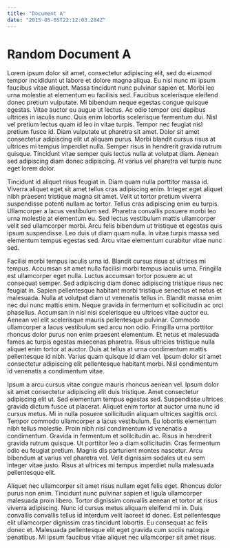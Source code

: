 ```yaml
---
title: "Document A"
date: "2015-05-05T22:12:03.284Z"
---
```



# Random Document A

Lorem ipsum dolor sit amet, consectetur adipiscing elit, sed do eiusmod tempor incididunt ut labore et dolore magna aliqua. Eu nisl nunc mi ipsum faucibus vitae aliquet. Massa tincidunt nunc pulvinar sapien et. Morbi leo urna molestie at elementum eu facilisis sed. Faucibus scelerisque eleifend donec pretium vulputate. Mi bibendum neque egestas congue quisque egestas. Vitae auctor eu augue ut lectus. Ac odio tempor orci dapibus ultrices in iaculis nunc. Quis enim lobortis scelerisque fermentum dui. Nisl vel pretium lectus quam id leo in vitae turpis. Tempor nec feugiat nisl pretium fusce id. Diam vulputate ut pharetra sit amet. Dolor sit amet consectetur adipiscing elit ut aliquam purus. Morbi blandit cursus risus at ultrices mi tempus imperdiet nulla. Semper risus in hendrerit gravida rutrum quisque. Tincidunt vitae semper quis lectus nulla at volutpat diam. Aenean sed adipiscing diam donec adipiscing. At varius vel pharetra vel turpis nunc eget lorem dolor.

Tincidunt id aliquet risus feugiat in. Diam quam nulla porttitor massa id. Viverra aliquet eget sit amet tellus cras adipiscing enim. Integer eget aliquet nibh praesent tristique magna sit amet. Velit ut tortor pretium viverra suspendisse potenti nullam ac tortor. Tellus cras adipiscing enim eu turpis. Ullamcorper a lacus vestibulum sed. Pharetra convallis posuere morbi leo urna molestie at elementum eu. Sed lectus vestibulum mattis ullamcorper velit sed ullamcorper morbi. Arcu felis bibendum ut tristique et egestas quis ipsum suspendisse. Leo duis ut diam quam nulla. In vitae turpis massa sed elementum tempus egestas sed. Arcu vitae elementum curabitur vitae nunc sed.

Facilisi morbi tempus iaculis urna id. Blandit cursus risus at ultrices mi tempus. Accumsan sit amet nulla facilisi morbi tempus iaculis urna. Fringilla est ullamcorper eget nulla. Luctus accumsan tortor posuere ac ut consequat semper. Sed adipiscing diam donec adipiscing tristique risus nec feugiat in. Sapien pellentesque habitant morbi tristique senectus et netus et malesuada. Nulla at volutpat diam ut venenatis tellus in. Blandit massa enim nec dui nunc mattis enim. Neque gravida in fermentum et sollicitudin ac orci phasellus. Accumsan in nisl nisi scelerisque eu ultrices vitae auctor eu. Aenean vel elit scelerisque mauris pellentesque pulvinar. Commodo ullamcorper a lacus vestibulum sed arcu non odio. Fringilla urna porttitor rhoncus dolor purus non enim praesent elementum. Et netus et malesuada fames ac turpis egestas maecenas pharetra. Risus ultricies tristique nulla aliquet enim tortor at auctor. Duis at tellus at urna condimentum mattis pellentesque id nibh. Varius quam quisque id diam vel. Ipsum dolor sit amet consectetur adipiscing elit pellentesque habitant morbi. Nisl condimentum id venenatis a condimentum vitae.

Ipsum a arcu cursus vitae congue mauris rhoncus aenean vel. Ipsum dolor sit amet consectetur adipiscing elit duis tristique. Amet consectetur adipiscing elit ut. Sed elementum tempus egestas sed. Suspendisse ultrices gravida dictum fusce ut placerat. Aliquet enim tortor at auctor urna nunc id cursus metus. Mi in nulla posuere sollicitudin aliquam ultrices sagittis orci. Tempor commodo ullamcorper a lacus vestibulum. Eu lobortis elementum nibh tellus molestie. Proin nibh nisl condimentum id venenatis a condimentum. Gravida in fermentum et sollicitudin ac. Risus in hendrerit gravida rutrum quisque. Ut porttitor leo a diam sollicitudin. Cras fermentum odio eu feugiat pretium. Magnis dis parturient montes nascetur. Arcu bibendum at varius vel pharetra vel. Velit dignissim sodales ut eu sem integer vitae justo. Risus at ultrices mi tempus imperdiet nulla malesuada pellentesque elit.

Aliquet nec ullamcorper sit amet risus nullam eget felis eget. Rhoncus dolor purus non enim. Tincidunt nunc pulvinar sapien et ligula ullamcorper malesuada proin libero. Tortor dignissim convallis aenean et tortor at risus viverra adipiscing. Nunc id cursus metus aliquam eleifend mi in. Duis convallis convallis tellus id interdum velit laoreet id donec. Est pellentesque elit ullamcorper dignissim cras tincidunt lobortis. Eu consequat ac felis donec et. Malesuada pellentesque elit eget gravida cum sociis natoque penatibus. Mi ipsum faucibus vitae aliquet nec ullamcorper sit amet risus.